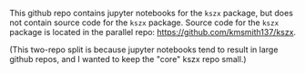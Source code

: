 
This github repo contains jupyter notebooks for the ``kszx`` package, but does not contain source code for the ``kszx`` package.
Source code for the ``kszx`` package is located in the parallel repo: https://github.com/kmsmith137/kszx.

(This two-repo split is because jupyter notebooks tend to result in large github repos, and I wanted
to keep the "core" kszx repo small.)
